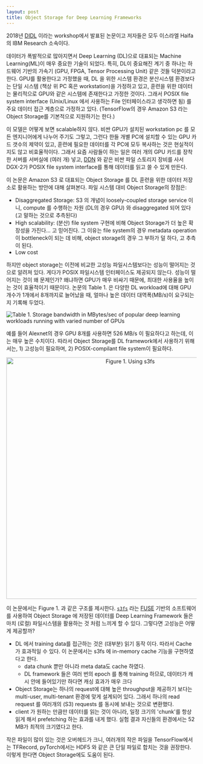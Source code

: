 ```yaml
---
layout: post
title: Object Storage for Deep Learning Frameworks
---
```


2018년 [DIDL](https://didl-conf.github.io/) 이라는 workshop에서 발표된 논문이고 저자들은 모두 이스라엘 Haifa의 IBM Research 소속이다.

데이터가 폭발적으로 많아지면서 Deep Learning (DL)으로 대표되는 Machine Learning(ML)이 매우 중요한 기술이 되었다. 특히, DL이 중요해진 계기 중 하나는 하드웨어 기반의 가속기 (GPU, FPGA, Tensor Processing Unit) 같은 것들 덕분이라고 한다. GPU를 활용한다고 가정했을 때, DL 을 위한 시스템 환경은 분산시스템 환경보다는 단일 시스템 (책상 위 PC 혹은 workstation)을 가정하고 있고, 훈련을 위한 데이터는 물리적으로 GPU와 같은 시스템에 존재한다고 가정한 것이다. 그래서 POSIX file system interface (Unix/Linux 에서 사용하는 File 인터페이스라고 생각하면 됨) 를 주요 데이터 접근 계층으로 가정하고 있다. (TensorFlow의 경우 Amazon S3 라는 Object Storage를 기본적으로 지원하기는 한다.)

이 모델은 어떻게 보면 scalable하지 않다. 비싼 GPU가 설치된 workstation pc 를 모든 엔지니어에게 나누어 주기도 그렇고, 그런다 한들 개별 PC에 설치할 수 있는 GPU 카드 갯수의 제약이 있고, 훈련에 필요한 데이터를 각 PC에 모두 복사하는 것은 현실적이지도 않고 비효율적이다. 그래서 요즘 사람들이 하는 일은 여러 개의 GPU 카드를 장착한 서버를 서버실에 (여러 개) 넣고, [DDN](https://www.ddn.com/products/lustre-file-system-exascaler/) 와 같은 비싼 파일 스토리지 장비를 사서 DGX-2가 POSIX file system interface를 통해 데이터를 읽고 쓸 수 있게 만든다.

이 논문은 Amazon S3 로 대표되는 Object Storage 를 DL 훈련을 위한 데이터 저장소로 활용하는 방안에 대해 살펴본다. 파일 시스템 대비 Object Storage의 장점은:

* Disaggregated Storage: S3 의 개념이 loosely-coupled storage service 이니, compute 를 수행하는 자원 (DL의 경우 GPU) 와 disaggregated 되어 있다 (고 말하는 것으로 추측된다)
* High scalability: (분산) file system 구현에 비해 Object Storage가 더 높은 확장성을 가진다... 고 믿어진다. 그 이유는 file system의 경우 metadata operation이 bottleneck이 되는 데 비해, object storage의 경우 그 부하가 덜 하다, 고 추측이 된다. 
* Low cost

하지만 object storage는 이전에 비교한 고성능 파일시스템보다는 성능이 떨어지는 것으로 알려져 있다. 게다가 POSIX 파일시스템 인터페이스도 제공되지 않는다. 성능이 떨어지는 것이 왜 문제인가? 왜냐하면 GPU가 매우 비싸기 때문에, 최대한 사용율을 높이는 것이 효율적이기 때문이다. 논문의 Table 1. 은 다양한 DL workload에 대해 GPU 개수가 1개에서 8개까지로 늘어났을 때, 얼마나 높은 데이터 대역폭(MB/s)이 요구되는지 기록해 두었다. 

![Table 1. Storage bandwidth in MBytes/sec of popular deep learning workloads running with varied number of GPUs](/images/dl-storage-bandwidth.png)

예를 들어 Alexnet의 경우 GPU 8개를 사용하면 526 MB/s 이 필요하다고 하는데, 이는 매우 높은 수치이다. 
따라서 Object Storage를 DL framework에서 사용하기 위해서는, 1) 고성능이 필요하며, 2) POSIX-compilant file system이 필요하다. 
<center>
<img src="/images/s3fs-fuse.png" width="640" alt="Figure 1. Using s3fs"/>
</center>

이 논문에서는 Figure 1. 과 같은 구조를 제시한다. [`s3fs`]() 라는 [FUSE]() 기반의 소프트웨어를 사용하여 Object Storage 에 저장된 데이터를 Deep Learning Framework 들은 마치 (로컬) 파일시스템을 활용하는 것 처럼 느끼게 할 수 있다. 그렇다면 고성능은 어떻게 제공할까?

* DL 에서 training data를 접근하는 것은 (대부분) 읽기 동작 이다. 따라서 Cache 가 효과적일 수 있다. 이 논문에서는 s3fs 에 in-memory cache 기능을 구현하였다고 한다. 
  * data chunk 뿐만 아니라 meta data도 cache 하였다.
  * DL framework 들은 여러 번의 epoch 를 통해 training 하므로, 데이터가 캐시 안에 들어있기만 하다면 캐싱 효과가 매우 크다
* Object Storage는 하나의 request에 대해 높은 throughput을 제공하기 보다는 multi-user, multi-tenant 환경에 맞게 설계되어 있다. 그래서 하나의 read request 를 여러개의 (S3) requests 를 동시에 보내는 것으로 변환했다. 
* client 가 원하는 만큼만 데이터를 읽는 것이 아니라, 일정 크기의 'chunk'를 항상 읽게 해서 prefetching 하는 효과를 내게 했다. 실험 결과 자신들의 환경에서는 52 MB가 최적의 크기였다고 한다. 

작은 파일이 많이 있는 것은 오버헤드가 크니, 여러개의 작은 파일을 TensorFlow에서는 TFRecord, pyTorch에서는 HDF5 와 같은 큰 단일 파일로 합치는 것을 권장한다. 이렇게 한다면 Object Storage에도 도움이 된다. 

